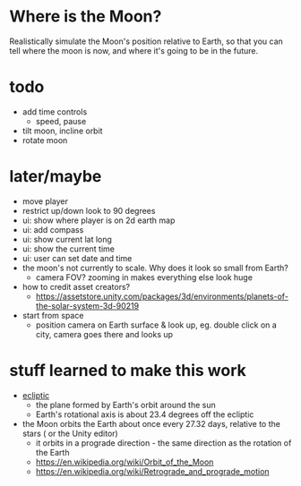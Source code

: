 # Where is the Moon?

Realistically simulate the Moon's position relative to Earth, so that you can
tell where the moon is now, and where it's going to be in the future.

# todo
- add time controls
    - speed, pause
- tilt moon, incline orbit
- rotate moon

# later/maybe
- move player
- restrict up/down look to 90 degrees
- ui: show where player is on 2d earth map
- ui: add compass
- ui: show current lat long
- ui: show the current time
- ui: user can set date and time
- the moon's not currently to scale. Why does it look so small from Earth?
    - camera FOV? zooming in makes everything else look huge
- how to credit asset creators?
    - https://assetstore.unity.com/packages/3d/environments/planets-of-the-solar-system-3d-90219
- start from space
    - position camera on Earth surface & look up, eg. double click on a city,
      camera goes there and looks up

# stuff learned to make this work
- [ecliptic](https://en.wikipedia.org/wiki/Ecliptic)
    - the plane formed by Earth's orbit around the sun
    - Earth's rotational axis is about 23.4 degrees off the ecliptic
- the Moon orbits the Earth about once every 27.32 days, relative to the stars (
  or the Unity editor)
    - it orbits in a prograde direction - the same direction as the rotation of
      the Earth
    - https://en.wikipedia.org/wiki/Orbit_of_the_Moon
    - https://en.wikipedia.org/wiki/Retrograde_and_prograde_motion
